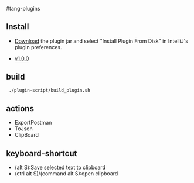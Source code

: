 #tang-plugins

## Install

- [Download](https://github.com/tangcent/tang-plugins/raw/master/plugin/tang-plugin.jar) the plugin jar and select "Install Plugin From Disk" in IntelliJ's plugin preferences.

- [v1.0.0](https://github.com/tangcent/tang-plugins/raw/master/plugin/tang-plugin.1.0.0.jar)

## build

```bash
 ./plugin-script/build_plugin.sh
```


## actions
* ExportPostman
* ToJson
* ClipBoard


## keyboard-shortcut
-  (alt S):Save selected text to clipboard
-  (ctrl alt S)/(command alt S):open clipboard